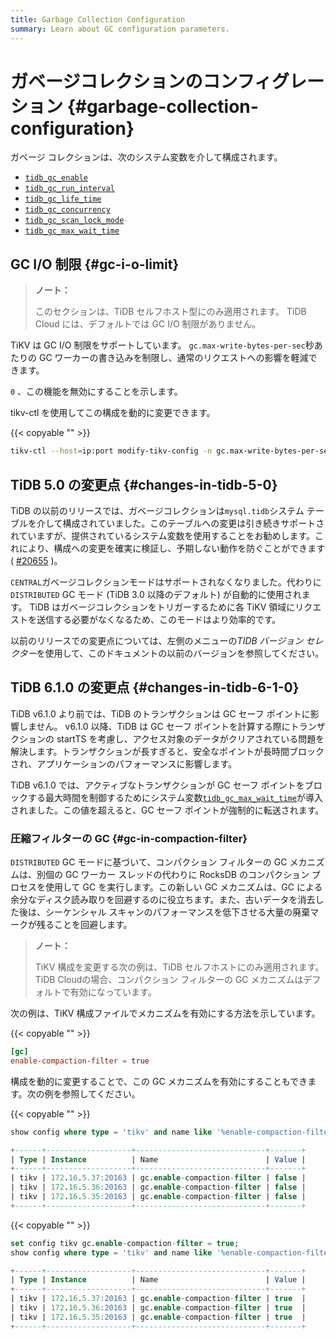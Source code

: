 ```yaml
---
title: Garbage Collection Configuration
summary: Learn about GC configuration parameters.
---
```


# ガベージコレクションのコンフィグレーション {#garbage-collection-configuration}

ガベージ コレクションは、次のシステム変数を介して構成されます。

-   [`tidb_gc_enable`](/system-variables.md#tidb_gc_enable-new-in-v50)
-   [`tidb_gc_run_interval`](/system-variables.md#tidb_gc_run_interval-new-in-v50)
-   [`tidb_gc_life_time`](/system-variables.md#tidb_gc_life_time-new-in-v50)
-   [`tidb_gc_concurrency`](/system-variables.md#tidb_gc_concurrency-new-in-v50)
-   [`tidb_gc_scan_lock_mode`](/system-variables.md#tidb_gc_scan_lock_mode-new-in-v50)
-   [`tidb_gc_max_wait_time`](/system-variables.md#tidb_gc_max_wait_time-new-in-v610)

## GC I/O 制限 {#gc-i-o-limit}

<CustomContent platform="tidb-cloud">

> **ノート：**
>
> このセクションは、TiDB セルフホスト型にのみ適用されます。 TiDB Cloud には、デフォルトでは GC I/O 制限がありません。

</CustomContent>

TiKV は GC I/O 制限をサポートしています。 `gc.max-write-bytes-per-sec`秒あたりの GC ワーカーの書き込みを制限し、通常のリクエストへの影響を軽減できます。

`0` 、この機能を無効にすることを示します。

tikv-ctl を使用してこの構成を動的に変更できます。

{{< copyable "" >}}

```bash
tikv-ctl --host=ip:port modify-tikv-config -n gc.max-write-bytes-per-sec -v 10MB
```

## TiDB 5.0 の変更点 {#changes-in-tidb-5-0}

TiDB の以前のリリースでは、ガベージコレクションは`mysql.tidb`システム テーブルを介して構成されていました。このテーブルへの変更は引き続きサポートされていますが、提供されているシステム変数を使用することをお勧めします。これにより、構成への変更を確実に検証し、予期しない動作を防ぐことができます ( [#20655](https://github.com/pingcap/tidb/issues/20655) )。

`CENTRAL`ガベージコレクションモードはサポートされなくなりました。代わりに`DISTRIBUTED` GC モード (TiDB 3.0 以降のデフォルト) が自動的に使用されます。 TiDB はガベージコレクションをトリガーするために各 TiKV 領域にリクエストを送信する必要がなくなるため、このモードはより効率的です。

以前のリリースでの変更点については、左側のメニューの*TIDB バージョン セレクター*を使用して、このドキュメントの以前のバージョンを参照してください。

## TiDB 6.1.0 の変更点 {#changes-in-tidb-6-1-0}

TiDB v6.1.0 より前では、TiDB のトランザクションは GC セーフ ポイントに影響しません。 v6.1.0 以降、TiDB は GC セーフ ポイントを計算する際にトランザクションの startTS を考慮し、アクセス対象のデータがクリアされている問題を解決します。トランザクションが長すぎると、安全なポイントが長時間ブロックされ、アプリケーションのパフォーマンスに影響します。

TiDB v6.1.0 では、アクティブなトランザクションが GC セーフ ポイントをブロックする最大時間を制御するためにシステム変数[`tidb_gc_max_wait_time`](/system-variables.md#tidb_gc_max_wait_time-new-in-v610)が導入されました。この値を超えると、GC セーフ ポイントが強制的に転送されます。

### 圧縮フィルターの GC {#gc-in-compaction-filter}

`DISTRIBUTED` GC モードに基づいて、コンパクション フィルターの GC メカニズムは、別個の GC ワーカー スレッドの代わりに RocksDB のコンパクション プロセスを使用して GC を実行します。この新しい GC メカニズムは、GC による余分なディスク読み取りを回避するのに役立ちます。また、古いデータを消去した後は、シーケンシャル スキャンのパフォーマンスを低下させる大量の廃棄マークが残ることを回避します。

<CustomContent platform="tidb-cloud">

> **ノート：**
>
> TiKV 構成を変更する次の例は、TiDB セルフホストにのみ適用されます。 TiDB Cloudの場合、コンパクション フィルターの GC メカニズムはデフォルトで有効になっています。

</CustomContent>

次の例は、TiKV 構成ファイルでメカニズムを有効にする方法を示しています。

{{< copyable "" >}}

```toml
[gc]
enable-compaction-filter = true
```

構成を動的に変更することで、この GC メカニズムを有効にすることもできます。次の例を参照してください。

{{< copyable "" >}}

```sql
show config where type = 'tikv' and name like '%enable-compaction-filter%';
```

```sql
+------+-------------------+-----------------------------+-------+
| Type | Instance          | Name                        | Value |
+------+-------------------+-----------------------------+-------+
| tikv | 172.16.5.37:20163 | gc.enable-compaction-filter | false |
| tikv | 172.16.5.36:20163 | gc.enable-compaction-filter | false |
| tikv | 172.16.5.35:20163 | gc.enable-compaction-filter | false |
+------+-------------------+-----------------------------+-------+
```

{{< copyable "" >}}

```sql
set config tikv gc.enable-compaction-filter = true;
show config where type = 'tikv' and name like '%enable-compaction-filter%';
```

```sql
+------+-------------------+-----------------------------+-------+
| Type | Instance          | Name                        | Value |
+------+-------------------+-----------------------------+-------+
| tikv | 172.16.5.37:20163 | gc.enable-compaction-filter | true  |
| tikv | 172.16.5.36:20163 | gc.enable-compaction-filter | true  |
| tikv | 172.16.5.35:20163 | gc.enable-compaction-filter | true  |
+------+-------------------+-----------------------------+-------+
```
